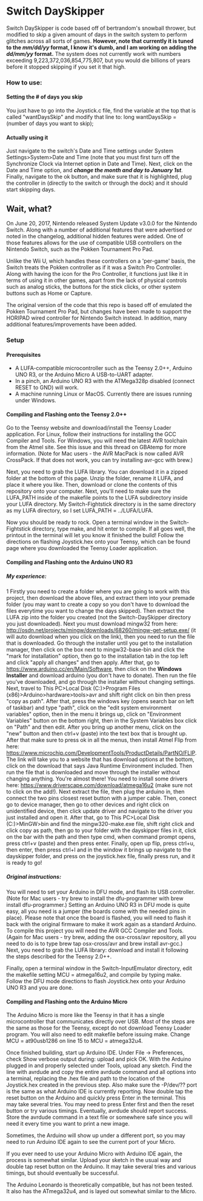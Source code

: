 # Switch DaySkipper
Switch DaySkipper is code based off of bertrandom's snowball thrower, but modified to skip a given amount of days in the switch system to perform glitches across all sorts of games. **However, note that currently it is tuned to the _mm/dd/yy_ format, I know it's dumb, and I am working on adding the _dd/mm/yy_ format.** The system does not currently work with numbers exceeding 9,223,372,036,854,775,807, but you would die billions of years before it stopped skipping if you set it that high.

### How to use:
#### Setting the # of days you skip
You just have to go into the Joystick.c file, find the variable at the top that is called "wantDaysSkip" and modify that line to:
long wantDaysSkip = (number of days you want to skip);
#### Actually using it
Just navigate to the switch's Date and Time settings under System Settings>System>Date and Time (note that you must first turn off the Synchronize Clock via Internet option in Date and Time). Next, click on the Date and Time option, and ***change the month and day to January 1st***. Finally, navigate to the ok button, and make sure that it is highlighted, plug the controller in (directly to the switch or through the dock) and it should start skipping days.

## Wait, what?
On June 20, 2017, Nintendo released System Update v3.0.0 for the Nintendo Switch. Along with a number of additional features that were advertised or noted in the changelog, additional hidden features were added. One of those features allows for the use of compatible USB controllers on the Nintendo Switch, such as the Pokken Tournament Pro Pad.

Unlike the Wii U, which handles these controllers on a 'per-game' basis, the Switch treats the Pokken controller as if it was a Switch Pro Controller. Along with having the icon for the Pro Controller, it functions just like it in terms of using it in other games, apart from the lack of physical controls such as analog sticks, the buttons for the stick clicks, or other system buttons such as Home or Capture.

The original version of the code that this repo is based off of emulated the Pokken Tournament Pro Pad, but changes have been made to support the HORIPAD wired controller for Nintendo Switch instead. In addition, many additional features/improvements have been added.

### Setup
#### Prerequisites
* A LUFA-compatible microcontroller such as the Teensy 2.0++, Arduino UNO R3, or the Arduino Micro
A USB-to-UART adapter.
* In a pinch, an Arduino UNO R3 with the ATMega328p disabled (connect RESET to GND) will work.
* A machine running Linux or MacOS. Currently there are issues running under Windows.
#### Compiling and Flashing onto the Teensy 2.0++
Go to the Teensy website and download/install the Teensy Loader application. For Linux, follow their instructions for installing the GCC Compiler and Tools. For Windows, you will need the latest AVR toolchain from the Atmel site. See this issue and this thread on GBAtemp for more information. (Note for Mac users - the AVR MacPack is now called AVR CrossPack. If that does not work, you can try installing avr-gcc with brew.)

Next, you need to grab the LUFA library. You can download it in a zipped folder at the bottom of this page. Unzip the folder, rename it LUFA, and place it where you like. Then, download or clone the contents of this repository onto your computer. Next, you'll need to make sure the LUFA_PATH inside of the makefile points to the LUFA subdirectory inside your LUFA directory. My Switch-Fightstick directory is in the same directory as my LUFA directory, so I set LUFA_PATH = ../LUFA/LUFA.

Now you should be ready to rock. Open a terminal window in the Switch-Fightstick directory, type make, and hit enter to compile. If all goes well, the printout in the terminal will let you know it finished the build! Follow the directions on flashing Joystick.hex onto your Teensy, which can be found page where you downloaded the Teensy Loader application.

#### Compiling and Flashing onto the Arduino UNO R3
##### My experience:
1 Firstly you need to create a folder where you are going to work with this project, then download the above files, and extract them into your premade folder (you may want to create a copy so you don't have to download the files everytime you want to change the days skipped). Then extract the LUFA zip into the folder you created (not the Switch-DaySkipper directory you just downloaded). Next you must download mingw32 from here: http://osdn.net/projects/mingw/downloads/68260/mingw-get-setup.exe/ (it will auto download when you click on the link), then you need to run the file that is downloaded. Go through the installer until you get to the installation manager, then click on the box next to mingw32-base-bin and click the "mark for installation" option, then go to the installation tab in the top left and click "apply all changes" and then apply. After that, go to https://www.arduino.cc/en/Main/Software, then click on the **Windows Installer** and download arduino (you don't have to donate). Then run the file you've downloaded, and go through the installer without changing settings. Next, travel to This PC>Local Disk (C:)>Program Files (x86)>Arduino>hardware>tools>avr and shift right click on bin then press "copy as path". After that, press the windows key (opens search bar on left of taskbar) and type "path", click on the "edit system environment variables" option, then in the menu it brings up, click on "Environment Variables" button on the bottom right, then in the System Variables box click on "Path" and then edit. After you bring up another menu, click on the "new" button and then ctrl+v (paste) into the text box that is brought up. After that make sure to press ok in all the menus, then install Atmel Flip from here: https://www.microchip.com/DevelopmentTools/ProductDetails/PartNO/FLIP. The link will take you to a website that has download options at the bottom, click on the download that says Java Runtime Environment included. Then run the file that is downloaded and move through the installer without changing anything. You're almost there! You need to install some drivers here: https://www.driverscape.com/download/atmega16u2 (make sure not to click on the add!). Next extract the file, then plug the arduino in, then connect the two pins closest reset button with a jumper cable. Then, conect go to device manager, then go to other devices and right click on unidentified device, then click update driver and navigate to the driver you just installed and open it. After that, go to This PC>Local Disk (C:)>MinGW>bin and find the mingw320-make.exe file, shift right click and click copy as path, then go to your folder with the dayskipper files in it, click on the bar with the path and then type cmd, when command prompt opens, press ctrl+v (paste) and then press enter. Finally, open up flip, press ctrl+u, then enter, then press ctrl+l and in the window it brings up navigate to the dayskipper folder, and press on the joystick.hex file, finally press run, and it is ready to go!

##### Original instructions:
You will need to set your Arduino in DFU mode, and flash its USB controller. (Note for Mac users - try brew to install the dfu-programmer with brew install dfu-programmer.) Setting an Arduino UNO R3 in DFU mode is quite easy, all you need is a jumper (the boards come with the needed pins in place). Please note that once the board is flashed, you will need to flash it back with the original firmware to make it work again as a standard Arduino. To compile this project you will need the AVR GCC Compiler and Tools. (Again for Mac users - try brew, adding the osx-cross/avr repository, all you need to do is to type brew tap osx-cross/avr and brew install avr-gcc.) Next, you need to grab the LUFA library: download and install it following the steps described for the Teensy 2.0++.

Finally, open a terminal window in the Switch-InputEmulator directory, edit the makefile setting MCU = atmega16u2, and compile by typing make. Follow the DFU mode directions to flash Joystick.hex onto your Arduino UNO R3 and you are done.

#### Compiling and Flashing onto the Arduino Micro
The Arduino Micro is more like the Teensy in that it has a single microcontroller that communicates directly over USB. Most of the steps are the same as those for the Teensy, except do not download Teensy Loader program. You will also need to edit makefile before issuing make. Change MCU = at90usb1286 on line 15 to MCU = atmega32u4.

Once finished building, start up Arduino IDE. Under File -> Preferences, check Show verbose output during: upload and pick OK. With the Arduino plugged in and properly selected under Tools, upload any sketch. Find the line with avrdude and copy the entire avrdude command and all options into a terminal, replacing the .hex file and path to the location of the Joystick.hex created in the previous step. Also make sure the -P/dev/?? port is the same as what Arduino IDE is currently reporting. Now double tap the reset button on the Arduino and quickly press Enter in the terminal. This may take several tries. You may need to press Enter first and then the reset button or try various timings. Eventually, avrdude should report success. Store the avrdude command in a text file or somewhere safe since you will need it every time you want to print a new image.

Sometimes, the Arduino will show up under a different port, so you may need to run Arduino IDE again to see the current port of your Micro.

If you ever need to use your Arduino Micro with Arduino IDE again, the process is somewhat similar. Upload your sketch in the usual way and double tap reset button on the Arduino. It may take several tries and various timings, but should eventually be successful.

The Arduino Leonardo is theoretically compatible, but has not been tested. It also has the ATmega32u4, and is layed out somewhat similar to the Micro.

